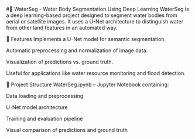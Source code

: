 #🌊 WaterSeg - Water Body Segmentation Using Deep Learning
WaterSeg is a deep learning-based project designed to segment water bodies from aerial or satellite images. It uses a U-Net architecture to distinguish water from other land features in an automated way.

🧠 Features
Implements a U-Net model for semantic segmentation.

Automatic preprocessing and normalization of image data.

Visualization of predictions vs. ground truth.

Useful for applications like water resource monitoring and flood detection.

📁 Project Structure
WaterSeg.ipynb – Jupyter Notebook containing:

Data loading and preprocessing

U-Net model architecture

Training and evaluation pipeline

Visual comparison of predictions and ground truth
